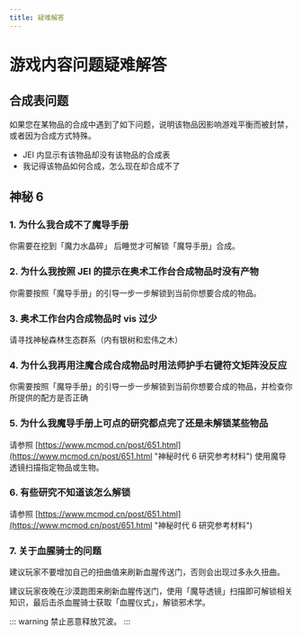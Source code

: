 ```yaml
---
title: 疑难解答
---
```


# 游戏内容问题疑难解答

## 合成表问题

如果您在某物品的合成中遇到了如下问题，说明该物品因影响游戏平衡而被封禁，或者因为合成方式特殊。
- JEI 内显示有该物品却没有该物品的合成表
- 我记得该物品如何合成，怎么现在却合成不了


## 神秘 6

### 1. 为什么我合成不了魔导手册
你需要在挖到「魔力水晶碎」 后睡觉才可解锁「魔导手册」合成。

### 2. 为什么我按照 JEI 的提示在奥术工作台合成物品时没有产物
你需要按照「魔导手册」的引导一步一步解锁到当前你想要合成的物品。

### 3. 奥术工作台内合成物品时 vis 过少
请寻找神秘森林生态群系（内有银树和宏伟之木）

### 4. 为什么我再用注魔合成合成物品时用法师护手右键符文矩阵没反应
你需要按照「魔导手册」的引导一步一步解锁到当前你想要合成的物品，并检查你所提供的配方是否正确

### 5. 为什么我魔导手册上可点的研究都点完了还是未解锁某些物品
请参照 [https://www.mcmod.cn/post/651.html](https://www.mcmod.cn/post/651.html "神秘时代 6 研究参考材料") 使用魔导透镜扫描指定物品或生物。

### 6. 有些研究不知道该怎么解锁
请参照 [https://www.mcmod.cn/post/651.html](https://www.mcmod.cn/post/651.html "神秘时代 6 研究参考材料")

### 7. 关于血腥骑士的问题
建议玩家不要增加自己的扭曲值来刷新血腥传送门，否则会出现过多永久扭曲。

建议玩家夜晚在沙漠跑图来刷新血腥传送门，使用「魔导透镜」扫描即可解锁相关知识，最后击杀血腥骑士获取「血腥仪式」，解锁邪术学。

::: warning
禁止恶意释放咒波。
:::
